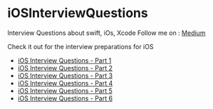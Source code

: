 # iOSInterviewQuestions
Interview Questions about swift, iOs, Xcode
Follow me on : [Medium](https://medium.com/@baljitKaurGoraya)

Check it out for the interview preparations for iOS
- [iOS Interview Questions - Part 1](https://medium.com/swift-interview-preparations/ios-interview-questions-part-1-29f1a48b9cbf)
- [iOS Interview Questions - Part 2](https://medium.com/swift-interview-preparations/ios-interview-questions-part-2-4e6903921d61)
- [iOS Interview Questions - Part 3](https://medium.com/swift-interview-preparations/ios-interview-questions-part-3-2804c5de9e52)
- [iOS Interview Questions - Part 4](https://medium.com/@baljitKaurGoraya/ios-interview-questions-part-4-daa9aa8f976d)
- [iOS Interview Questions - Part 5](https://medium.com/swift-interview-preparations/ios-interview-questions-part-5-87e88104beb0)
- [iOS Interview Questions - Part 6](https://medium.com/swift-interview-preparations/ios-interview-questions-part-6-88e23a810b78)
